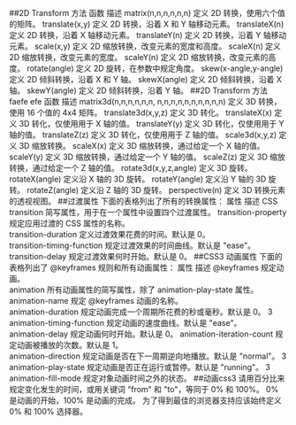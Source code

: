 ##2D Transform 方法
    函数                    描述
    matrix(n,n,n,n,n,n)     定义 2D 转换，使用六个值的矩阵。
    translate(x,y)          定义 2D 转换，沿着 X 和 Y 轴移动元素。
    translateX(n)           定义 2D 转换，沿着 X 轴移动元素。
    translateY(n)           定义 2D 转换，沿着 Y 轴移动元素。
    scale(x,y)              定义 2D 缩放转换，改变元素的宽度和高度。
    scaleX(n)               定义 2D 缩放转换，改变元素的宽度。
    scaleY(n)               定义 2D 缩放转换，改变元素的高度。
    rotate(angle)           定义 2D 旋转，在参数中规定角度。
    skew(x-angle,y-angle)   定义 2D 倾斜转换，沿着 X 和 Y 轴。
    skewX(angle)            定义 2D 倾斜转换，沿着 X 轴。
    skewY(angle)            定义 2D 倾斜转换，沿着 Y 轴。
##2D Transform 方法 faefe efe 
    函数                      描述
    matrix3d(n,n,n,n,n,n,
    n,n,n,n,n,n,n,n,n,n)    定义 3D 转换，使用 16 个值的 4x4 矩阵。
    translate3d(x,y,z)      定义 3D 转化。
    translateX(x)           定义 3D 转化，仅使用用于 X 轴的值。
    translateY(y)           定义 3D 转化，仅使用用于 Y 轴的值。
    translateZ(z)           定义 3D 转化，仅使用用于 Z 轴的值。
    scale3d(x,y,z)          定义 3D 缩放转换。
    scaleX(x)               定义 3D 缩放转换，通过给定一个 X 轴的值。
    scaleY(y)               定义 3D 缩放转换，通过给定一个 Y 轴的值。
    scaleZ(z)               定义 3D 缩放转换，通过给定一个 Z 轴的值。
    rotate3d(x,y,z,angle)   定义 3D 旋转。
    rotateX(angle)          定义沿 X 轴的 3D 旋转。
    rotateY(angle)          定义沿 Y 轴的 3D 旋转。
    rotateZ(angle)          定义沿 Z 轴的 3D 旋转。
    perspective(n)          定义 3D 转换元素的透视视图。
##过渡属性
    下面的表格列出了所有的转换属性：
    属性  描述  CSS
    transition          简写属性，用于在一个属性中设置四个过渡属性。 
    transition-property 规定应用过渡的 CSS 属性的名称。  
    transition-duration 定义过渡效果花费的时间。默认是 0。  
    transition-timing-function  规定过渡效果的时间曲线。默认是 "ease"。
    transition-delay    规定过渡效果何时开始。默认是 0。
##CSS3 动画属性
    下面的表格列出了 @keyframes 规则和所有动画属性：
    属性                          描述 
    @keyframes              规定动画。   
    animation   所有动画属性的简写属性，除了 animation-play-state 属性。
    animation-name      规定 @keyframes 动画的名称。    
    animation-duration  规定动画完成一个周期所花费的秒或毫秒。默认是 0。   3
    animation-timing-function   规定动画的速度曲线。默认是 "ease"。   
    animation-delay             规定动画何时开始。默认是 0。 
    animation-iteration-count   规定动画被播放的次数。默认是 1。   
    animation-direction 规定动画是否在下一周期逆向地播放。默认是 "normal"。  3
    animation-play-state    规定动画是否正在运行或暂停。默认是 "running"。    3
    animation-fill-mode         规定对象动画时间之外的状态。
##动画css3
    请用百分比来规定变化发生的时间，或用关键词 "from" 和 "to"，等同于 0% 和 100%。
    0% 是动画的开始，100% 是动画的完成。
    为了得到最佳的浏览器支持应该始终定义 0% 和 100% 选择器。  

